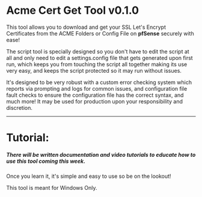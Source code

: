 # Acme Cert Get Tool v0.1.0

This tool allows you to download and get your SSL Let's Encrypt Certificates from the ACME Folders or Config File on **pfSense** securely with ease!

The script tool is specially designed so you don't have to edit the script at all and only need to edit a settings.config file that gets generated upon first run, which keeps you from touching the script all together making its use very easy, and keeps the script protected so it may run without issues.

It's designed to be very robust with a custom error checking system which reports via prompting and logs for common issues, and configuration file fault checks to ensure the configuration file has the correct syntax, and much more! It may be used for production upon your responsibility and discretion. 
___

# Tutorial:

##### There will be written documentation and video tutorials to educate how to use this tool coming this week.

Once you learn it, it's simple and easy to use so be on the lookout!

This tool is meant for Windows Only.